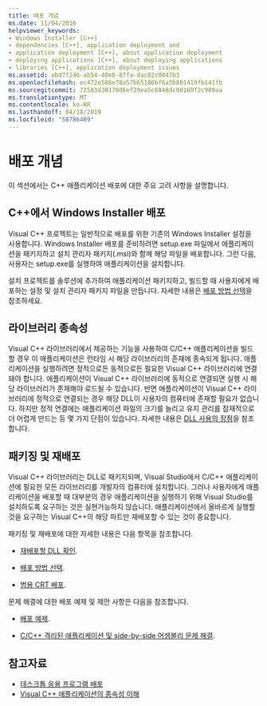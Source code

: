 ```yaml
---
title: 배포 개념
ms.date: 11/04/2016
helpviewer_keywords:
- Windows Installer [C++]
- dependencies [C++], application deployment and
- application deployment [C++], about application deployment
- deploying applications [C++], about deploying applications
- libraries [C++], application deployment issues
ms.assetid: ebd7f246-ab54-40e8-87fa-dac02c0047b3
ms.openlocfilehash: ec472e506e78a57b65186bf6a5b801419fb141fb
ms.sourcegitcommit: 72583d30170d6ef29ea5c6848dc00169f2c909aa
ms.translationtype: MT
ms.contentlocale: ko-KR
ms.lasthandoff: 04/18/2019
ms.locfileid: "58786409"
---
```

# <a name="deployment-concepts"></a>배포 개념

이 섹션에서는 C++ 애플리케이션 배포에 대한 주요 고려 사항을 설명합니다.

## <a name="windows-installer-deployment-in-c"></a>C++에서 Windows Installer 배포

Visual C++ 프로젝트는 일반적으로 배포를 위한 기존의 Windows Installer 설정을 사용합니다. Windows Installer 배포를 준비하려면 setup.exe 파일에서 애플리케이션을 패키지하고 설치 관리자 패키지(.msi)와 함께 해당 파일을 배포합니다. 그런 다음, 사용자는 setup.exe를 실행하여 애플리케이션을 설치합니다.

설치 프로젝트를 솔루션에 추가하여 애플리케이션 패키지하고, 빌드할 때 사용자에게 배포하는 설정 및 설치 관리자 패키지 파일을 만듭니다. 자세한 내용은 [배포 방법 선택](choosing-a-deployment-method.md)을 참조하세요.

## <a name="library-dependencies"></a>라이브러리 종속성

Visual C++ 라이브러리에서 제공하는 기능을 사용하여 C/C++ 애플리케이션을 빌드할 경우 이 애플리케이션은 런타임 시 해당 라이브러리의 존재에 종속되게 됩니다. 애플리케이션을 실행하려면 정적으로든 동적으로든 필요한 Visual C++ 라이브러리에 연결돼야 합니다. 애플리케이션이 Visual C++ 라이브러리에 동적으로 연결되면 실행 시 해당 라이브러리가 존재해야 로드될 수 있습니다. 반면 애플리케이션이 Visual C++ 라이브러리에 정적으로 연결되는 경우 해당 DLL이 사용자의 컴퓨터에 존재할 필요가 없습니다. 하지만 정적 연결에는 애플리케이션 파일의 크기를 늘리고 유지 관리를 잠재적으로 더 어렵게 만드는 등 몇 가지 단점이 있습니다. 자세한 내용은 [DLL 사용의 장점](../build/dlls-in-visual-cpp.md#advantages-of-using-dlls)을 참조합니다.

## <a name="packaging-and-redistributing"></a>패키징 및 재배포

Visual C++ 라이브러리는 DLL로 패키지되며, Visual Studio에서 C/C++ 애플리케이션에 필요한 모든 라이브러리를 개발자의 컴퓨터에 설치합니다. 그러나 사용자에게 애플리케이션을 배포할 때 대부분의 경우 애플리케이션을 실행하기 위해 Visual Studio를 설치하도록 요구하는 것은 실현가능하지 않습니다. 애플리케이션에서 올바르게 실행할 것을 요구하는 Visual C++의 해당 파트만 재배포할 수 있는 것이 중요합니다.

패키징 및 재배포에 대한 자세한 내용은 다음 항목을 참조합니다.

- [재배포할 DLL 확인](determining-which-dlls-to-redistribute.md).

- [배포 방법 선택](choosing-a-deployment-method.md).

- [범용 CRT 배포](universal-crt-deployment.md).

문제 해결에 대한 배포 예제 및 제안 사항은 다음을 참조합니다.

- [배포 예제](deployment-examples.md).

- [C/C++ 격리된 애플리케이션 및 side-by-side 어셈블리 문제 해결](../build/troubleshooting-c-cpp-isolated-applications-and-side-by-side-assemblies.md).

## <a name="see-also"></a>참고자료

- [데스크톱 응용 프로그램 배포](deploying-native-desktop-applications-visual-cpp.md)
- [Visual C++ 애플리케이션의 종속성 이해](understanding-the-dependencies-of-a-visual-cpp-application.md)
